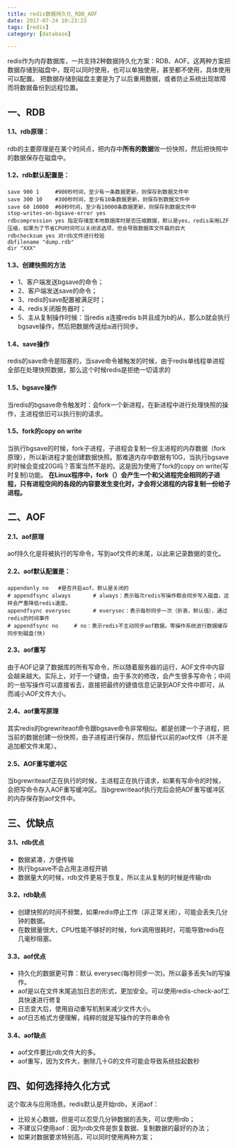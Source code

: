 ```yaml
---
title: redis数据持久化_RDB_AOF
date: 2017-07-24 10:23:23
tags: [redis]
category: [database]

---
```


redis作为内存数据库，一共支持2种数据持久化方案：RDB、AOF。这两种方案把数据存储到磁盘中，既可以同时使用，也可以单独使用，甚至都不使用，具体使用可以配置。
把数据存储到磁盘主要是为了以后重用数据，或者防止系统出现故障而将数据备份到远程位置。
<!--more-->

## 一、RDB
#### 1.1、rdb原理：
rdb的主要原理是在某个时间点，把内存中**所有的数据**做一份快照，然后把快照中的数据保存在磁盘中。
#### 1.2、rdb默认配置是：
```
save 900 1     #900秒时间，至少有一条数据更新，则保存到数据文件中
save 300 10    #300秒时间，至少有10条数据更新，则保存到数据文件中
save 60 10000  #60秒时间，至少有10000条数据更新，则保存到数据文件中
stop-writes-on-bgsave-error yes
rdbcompression yes 指定存储至本地数据库时是否压缩数据，默认是yes，redis采用LZF压缩，如果为了节省CPU时间可以关闭该选项，但会导致数据库文件扁的巨大
rdbchecksum yes 对rdb文件进行校验
dbfilename "dump.rdb"
dir "XXX"
```

#### 1.3、创建快照的方法
- 1、客户端发送bgsave的命令；
- 2、客户端发送save的命令；
- 3、redis的save配置被满足时；
- 4、redis关闭服务器时；
- 5、主从复制操作时候：当redis a连接redis b并且成为b的从，那么b就会执行bgsave操作，然后把数据传送给a进行同步。

#### 1.4、save操作
redis的save命令是阻塞的，当save命令被触发的时候，由于redis单线程单进程全部在处理快照数据，那么这个时候redis是拒绝一切请求的

#### 1.5、bgsave操作
当redis的bgsave命令触发时：会fork一个新进程，在新进程中进行处理快照的操作，主进程依旧可以执行别的请求。

#### 1.5、fork的copy on write
当执行bgsave的时候，fork子进程，子进程会复制一份主进程的内存数据（fork原理），所以新进程才能创建数据快照。那难道内存中数据有10G，当执行bgsave的时候会变成20G吗？答案当然不是的。这是因为使用了fork的copy on write(写时复制)功能。
**在Linux程序中，fork（）会产生一个和父进程完全相同的子进程，只有进程空间的各段的内容要发生变化时，才会将父进程的内容复制一份给子进程。**




## 二、AOF
#### 2.1、aof原理
aof持久化是将被执行的写命令，写到aof文件的末尾，以此来记录数据的变化。

#### 2.2、aof默认配置是：
```
appendonly no   #是否开启aof。默认是关闭的
# appendfsync always       # always：表示每次redis写操作都会同步写入磁盘，这样会严重降低redis速度。
appendfsync everysec       # everysec：表示每秒同步一次（折衷，默认值），通过redis的时间事件
# appendfsync no     # no：表示redis不主动同步aof数据。等操作系统进行数据缓存同步到磁盘(快)
```

#### 2.3、aof重写
由于AOF记录了数据库的所有写命令，所以随着服务器的运行，AOF文件中内容会越来越大。实际上，对于一个键值，由于多次的修改，会产生很多写命令；中间的一些写操作可以直接省去，直接把最终的键值信息记录到AOF文件中即可，从而减小AOF文件大小。

#### 2.4、aof重写原理
其实redis的bgrewriteaof命令跟bgsave命令非常相似。都是创建一个子进程，把当前的数据创建一份快照，由子进程进行保存，然后替代以前的aof文件（并不是追加都文件末尾）。

#### 2.5、AOF重写缓冲区
当bgrewriteaof正在执行的时候，主进程正在执行请求，如果有写命令的时候，会把写命令存入AOF重写缓冲区。当bgrewriteaof执行完后会把AOF重写缓冲区的内存保存到aof文件中。

## 三、优缺点
#### 3.1、rdb优点
- 数据紧凑，方便传输
- 执行bgsave不会占用主进程开销
- 数据量大的时候，rdb文件更易于恢复。所以主从复制的时候是传输rdb

#### 3.2、rdb缺点
- 创建快照的时间不频繁，如果redis停止工作（非正常关闭），可能会丢失几分钟的数据。
- 在数据量很大，CPU性能不够好的时候，fork调用很耗时，可能导致redis在几毫秒阻塞。

#### 3.3、aof优点
- 持久化的数据更可靠：默认 everysec(每秒同步一次)。所以最多丢失1s的写操作。
- aof是以在文件末尾追加日志的形式，更加安全。可以使用redis-check-aof工具快速进行修复
- 日志变大后，使用自动重写机制来减少文件大小。
- aof日志格式方便理解，纯粹的就是写操作的字符串命令

#### 3.4、aof缺点
- aof文件要比rdb文件大的多。
- aof重写，因为文件大，删除几十G的文件可能会导致系统挂起数秒

## 四、如何选择持久化方式
这个取决与应用场景。redis默认是开始rdb，关闭aof：
- 比较关心数据，但是可以忍受几分钟数据的丢失，可以使用rdb；
- 不建议只使用aof：因为rdb文件是恢复数据、复制数据的最好的办法；
- 如果对数据要求特别高，可以同时使用两种方案；